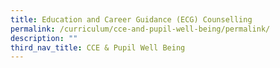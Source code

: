 ```yaml
---
title: Education and Career Guidance (ECG) Counselling
permalink: /curriculum/cce-and-pupil-well-being/permalink/
description: ""
third_nav_title: CCE & Pupil Well Being
---
```

